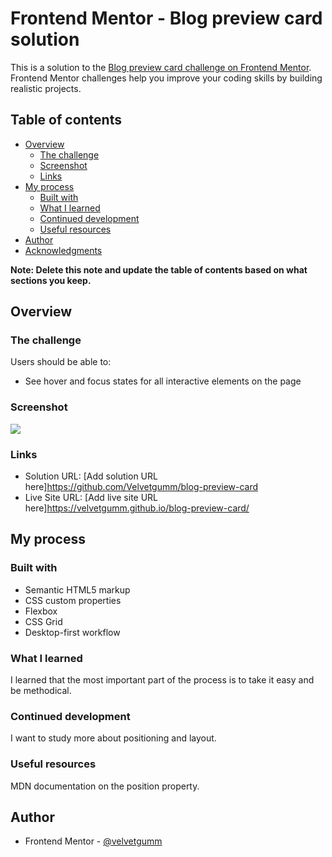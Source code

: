 # Frontend Mentor - Blog preview card solution

This is a solution to the [Blog preview card challenge on Frontend Mentor](https://www.frontendmentor.io/challenges/blog-preview-card-ckPaj01IcS). Frontend Mentor challenges help you improve your coding skills by building realistic projects. 

## Table of contents

- [Overview](#overview)
  - [The challenge](#the-challenge)
  - [Screenshot](#screenshot)
  - [Links](#links)
- [My process](#my-process)
  - [Built with](#built-with)
  - [What I learned](#what-i-learned)
  - [Continued development](#continued-development)
  - [Useful resources](#useful-resources)
- [Author](#author)
- [Acknowledgments](#acknowledgments)

**Note: Delete this note and update the table of contents based on what sections you keep.**

## Overview

### The challenge

Users should be able to:

- See hover and focus states for all interactive elements on the page

### Screenshot

![](/assets/images/screenshot.npg)


### Links

- Solution URL: [Add solution URL here]https://github.com/Velvetgumm/blog-preview-card
- Live Site URL: [Add live site URL here]https://velvetgumm.github.io/blog-preview-card/

## My process

### Built with

- Semantic HTML5 markup
- CSS custom properties
- Flexbox
- CSS Grid
- Desktop-first workflow

### What I learned

I learned that the most important part of the process is to take it easy and be methodical.

### Continued development

I want to study more about positioning and layout.

### Useful resources

MDN documentation on the position property.

## Author

- Frontend Mentor - [@velvetgumm](https://www.frontendmentor.io/profile/velvetgumm)
